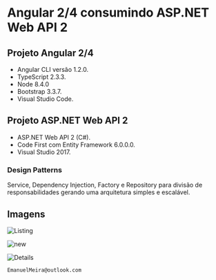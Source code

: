 # Angular 2/4 consumindo ASP.NET Web API 2


## Projeto Angular 2/4

* Angular CLI versão 1.2.0.
* TypeScript 2.3.3.
* Node 8.4.0
* Bootstrap 3.3.7.
* Visual Studio Code.

## Projeto ASP.NET Web API 2

 * ASP.NET Web API 2 (C#).
 * Code First com Entity Framework 6.0.0.0.
 * Visual Studio 2017.

### Design Patterns
Service, Dependency Injection, Factory e Repository para divisão de responsabilidades gerando uma arquitetura simples e escalável. 

## Imagens

![Listing](https://github.com/Emanuelmeira/crud-angular-webapi/blob/master/img/Listing.PNG)

![new](https://github.com/Emanuelmeira/crud-angular-webapi/blob/master/img/new.PNG)

![Details](https://github.com/Emanuelmeira/crud-angular-webapi/blob/master/img/Details.PNG)

```
EmanuelMeira@outlook.com 
```